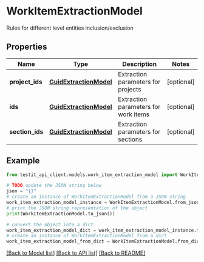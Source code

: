 # WorkItemExtractionModel

Rules for different level entities inclusion/exclusion

## Properties

Name | Type | Description | Notes
------------ | ------------- | ------------- | -------------
**project_ids** | [**GuidExtractionModel**](GuidExtractionModel.md) | Extraction parameters for projects | [optional] 
**ids** | [**GuidExtractionModel**](GuidExtractionModel.md) | Extraction parameters for work items | [optional] 
**section_ids** | [**GuidExtractionModel**](GuidExtractionModel.md) | Extraction parameters for sections | [optional] 

## Example

```python
from testit_api_client.models.work_item_extraction_model import WorkItemExtractionModel

# TODO update the JSON string below
json = "{}"
# create an instance of WorkItemExtractionModel from a JSON string
work_item_extraction_model_instance = WorkItemExtractionModel.from_json(json)
# print the JSON string representation of the object
print(WorkItemExtractionModel.to_json())

# convert the object into a dict
work_item_extraction_model_dict = work_item_extraction_model_instance.to_dict()
# create an instance of WorkItemExtractionModel from a dict
work_item_extraction_model_from_dict = WorkItemExtractionModel.from_dict(work_item_extraction_model_dict)
```
[[Back to Model list]](../README.md#documentation-for-models) [[Back to API list]](../README.md#documentation-for-api-endpoints) [[Back to README]](../README.md)


